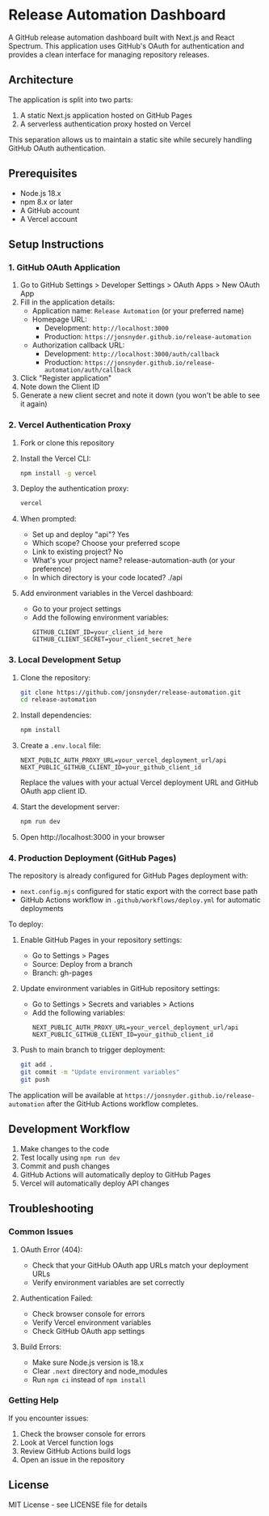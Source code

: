 # Release Automation Dashboard

A GitHub release automation dashboard built with Next.js and React Spectrum. This application uses GitHub's OAuth for authentication and provides a clean interface for managing repository releases.

## Architecture

The application is split into two parts:

1. A static Next.js application hosted on GitHub Pages
2. A serverless authentication proxy hosted on Vercel

This separation allows us to maintain a static site while securely handling GitHub OAuth authentication.

## Prerequisites

- Node.js 18.x
- npm 8.x or later
- A GitHub account
- A Vercel account

## Setup Instructions

### 1. GitHub OAuth Application

1. Go to GitHub Settings > Developer Settings > OAuth Apps > New OAuth App
2. Fill in the application details:
   - Application name: `Release Automation` (or your preferred name)
   - Homepage URL:
     - Development: `http://localhost:3000`
     - Production: `https://jonsnyder.github.io/release-automation`
   - Authorization callback URL:
     - Development: `http://localhost:3000/auth/callback`
     - Production: `https://jonsnyder.github.io/release-automation/auth/callback`
3. Click "Register application"
4. Note down the Client ID
5. Generate a new client secret and note it down (you won't be able to see it again)

### 2. Vercel Authentication Proxy

1. Fork or clone this repository
2. Install the Vercel CLI:
   ```bash
   npm install -g vercel
   ```
3. Deploy the authentication proxy:
   ```bash
   vercel
   ```
4. When prompted:

   - Set up and deploy "api"? Yes
   - Which scope? Choose your preferred scope
   - Link to existing project? No
   - What's your project name? release-automation-auth (or your preference)
   - In which directory is your code located? ./api

5. Add environment variables in the Vercel dashboard:
   - Go to your project settings
   - Add the following environment variables:
     ```
     GITHUB_CLIENT_ID=your_client_id_here
     GITHUB_CLIENT_SECRET=your_client_secret_here
     ```

### 3. Local Development Setup

1. Clone the repository:

   ```bash
   git clone https://github.com/jonsnyder/release-automation.git
   cd release-automation
   ```

2. Install dependencies:

   ```bash
   npm install
   ```

3. Create a `.env.local` file:

   ```
   NEXT_PUBLIC_AUTH_PROXY_URL=your_vercel_deployment_url/api
   NEXT_PUBLIC_GITHUB_CLIENT_ID=your_github_client_id
   ```

   Replace the values with your actual Vercel deployment URL and GitHub OAuth app client ID.

4. Start the development server:

   ```bash
   npm run dev
   ```

5. Open http://localhost:3000 in your browser

### 4. Production Deployment (GitHub Pages)

The repository is already configured for GitHub Pages deployment with:

- `next.config.mjs` configured for static export with the correct base path
- GitHub Actions workflow in `.github/workflows/deploy.yml` for automatic deployments

To deploy:

1. Enable GitHub Pages in your repository settings:

   - Go to Settings > Pages
   - Source: Deploy from a branch
   - Branch: gh-pages

2. Update environment variables in GitHub repository settings:

   - Go to Settings > Secrets and variables > Actions
   - Add the following variables:
     ```
     NEXT_PUBLIC_AUTH_PROXY_URL=your_vercel_deployment_url/api
     NEXT_PUBLIC_GITHUB_CLIENT_ID=your_github_client_id
     ```

3. Push to main branch to trigger deployment:
   ```bash
   git add .
   git commit -m "Update environment variables"
   git push
   ```

The application will be available at `https://jonsnyder.github.io/release-automation` after the GitHub Actions workflow completes.

## Development Workflow

1. Make changes to the code
2. Test locally using `npm run dev`
3. Commit and push changes
4. GitHub Actions will automatically deploy to GitHub Pages
5. Vercel will automatically deploy API changes

## Troubleshooting

### Common Issues

1. OAuth Error (404):

   - Check that your GitHub OAuth app URLs match your deployment URLs
   - Verify environment variables are set correctly

2. Authentication Failed:

   - Check browser console for errors
   - Verify Vercel environment variables
   - Check GitHub OAuth app settings

3. Build Errors:
   - Make sure Node.js version is 18.x
   - Clear `.next` directory and node_modules
   - Run `npm ci` instead of `npm install`

### Getting Help

If you encounter issues:

1. Check the browser console for errors
2. Look at Vercel function logs
3. Review GitHub Actions build logs
4. Open an issue in the repository

## License

MIT License - see LICENSE file for details
